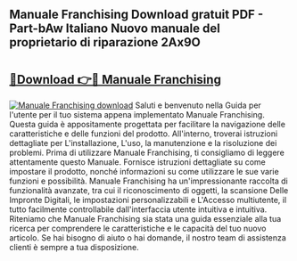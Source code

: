 ## Manuale Franchising Download gratuit PDF - Part-bAw Italiano Nuovo manuale del proprietario di riparazione 2Ax9O

# <h2><a href="http://df99luu.blite.top/?on=Manuale+Franchising">🔗Download 👉🔴 Manuale Franchising</a></h2>

[![Manuale Franchising download](https://i.imgur.com/lujVjoI.png)](http://df99luu.blite.top/?on=Manuale+Franchising)
Saluti e benvenuto nella Guida per l'utente per il tuo sistema appena implementato Manuale Franchising. Questa guida è appositamente progettata per facilitare la navigazione delle caratteristiche e delle funzioni del prodotto. All'interno, troverai istruzioni dettagliate per L'installazione, L'uso, la manutenzione e la risoluzione dei problemi. Prima di utilizzare Manuale Franchising, ti consigliamo di leggere attentamente questo Manuale. Fornisce istruzioni dettagliate su come impostare il prodotto, nonché informazioni su come utilizzare le sue varie funzioni e possibilità. Manuale Franchising ha un'impressionante raccolta di funzionalità avanzate, tra cui il riconoscimento di oggetti, la scansione Delle Impronte Digitali, le impostazioni personalizzabili e L'Accesso multiutente, il tutto facilmente controllabile dall'interfaccia utente intuitiva e intuitiva. Riteniamo che Manuale Franchising sia stata una guida essenziale alla tua ricerca per comprendere le caratteristiche e le capacità del tuo nuovo articolo. Se hai bisogno di aiuto o hai domande, il nostro team di assistenza clienti è sempre a tua disposizione.
